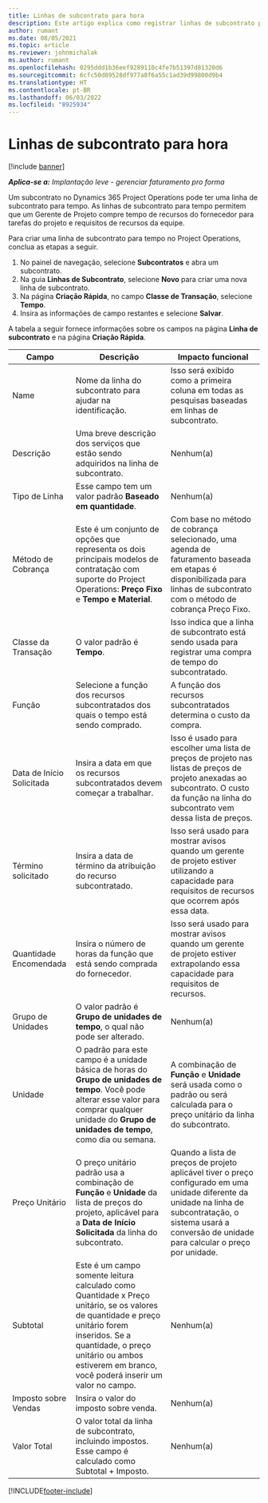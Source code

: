 ```yaml
---
title: Linhas de subcontrato para hora
description: Este artigo explica como registrar linhas de subcontrato por tempo e registrar a compra de tempo de fornecedores.
author: rumant
ms.date: 08/05/2021
ms.topic: article
ms.reviewer: johnmichalak
ms.author: rumant
ms.openlocfilehash: 0295ddd1b36eef9289110c4fe7b51397d81320d6
ms.sourcegitcommit: 6cfc50d89528df977a8f6a55c1ad39d99800d9b4
ms.translationtype: HT
ms.contentlocale: pt-BR
ms.lasthandoff: 06/03/2022
ms.locfileid: "8925934"
---
```

# <a name="subcontract-lines-for-time"></a>Linhas de subcontrato para hora

[!include [banner](../../includes/dataverse-preview.md)]

_**Aplica-se a:** Implantação leve - gerenciar faturamento pro forma_

Um subcontrato no Dynamics 365 Project Operations pode ter uma linha de subcontrato para tempo. As linhas de subcontrato para tempo permitem que um Gerente de Projeto compre tempo de recursos do fornecedor para tarefas do projeto e requisitos de recursos da equipe.

Para criar uma linha de subcontrato para tempo no Project Operations, conclua as etapas a seguir.

1. No painel de navegação, selecione **Subcontratos** e abra um subcontrato.
2. Na guia **Linhas de Subcontrato**, selecione **Novo** para criar uma nova linha de subcontrato.
3. Na página **Criação Rápida**, no campo **Classe de Transação**, selecione **Tempo**.
4. Insira as informações de campo restantes e selecione **Salvar**.

  A tabela a seguir fornece informações sobre os campos na página **Linha de subcontrato** e na página **Criação Rápida**.

| **Campo** | **Descrição** | **Impacto funcional** |
| --- | --- | --- |
| Name | Nome da linha do subcontrato para ajudar na identificação. | Isso será exibido como a primeira coluna em todas as pesquisas baseadas em linhas de subcontrato. |
| Descrição | Uma breve descrição dos serviços que estão sendo adquiridos na linha de subcontrato. |Nenhum(a) |
| Tipo de Linha |   Esse campo tem um valor padrão **Baseado em quantidade**.| Nenhum(a) |
| Método de Cobrança | Este é um conjunto de opções que representa os dois principais modelos de contratação com suporte do Project Operations: **Preço Fixo** e **Tempo e Material**. | Com base no método de cobrança selecionado, uma agenda de faturamento baseada em etapas é disponibilizada para linhas de subcontrato com o método de cobrança Preço Fixo. |
| Classe da Transação | O valor padrão é **Tempo**. | Isso indica que a linha de subcontrato está sendo usada para registrar uma compra de tempo do subcontratado. |
| Função | Selecione a função dos recursos subcontratados dos quais o tempo está sendo comprado. | A função dos recursos subcontratados determina o custo da compra. |
| Data de Início Solicitada | Insira a data em que os recursos subcontratados devem começar a trabalhar. | Isso é usado para escolher uma lista de preços de projeto nas listas de preços de projeto anexadas ao subcontrato. O custo da função na linha do subcontrato vem dessa lista de preços. |
| Término solicitado | Insira a data de término da atribuição do recurso subcontratado. | Isso será usado para mostrar avisos quando um gerente de projeto estiver utilizando a capacidade para requisitos de recursos que ocorrem após essa data. |
| Quantidade Encomendada | Insira o número de horas da função que está sendo comprada do fornecedor. | Isso será usado para mostrar avisos quando um gerente de projeto estiver extrapolando essa capacidade para requisitos de recursos. |
| Grupo de Unidades | O valor padrão é **Grupo de unidades de tempo**, o qual não pode ser alterado. | Nenhum(a)|
| Unidade | O padrão para este campo é a unidade básica de horas do **Grupo de unidades de tempo**. Você pode alterar esse valor para comprar qualquer unidade do **Grupo de unidades de tempo**, como dia ou semana. | A combinação de **Função** e **Unidade** será usada como o padrão ou será calculada para o preço unitário da linha do subcontrato. |
| Preço Unitário | O preço unitário padrão usa a combinação de **Função** e **Unidade** da lista de preços do projeto, aplicável para a **Data de Início Solicitada** da linha do subcontrato. | Quando a lista de preços de projeto aplicável tiver o preço configurado em uma unidade diferente da unidade na linha de subcontratação, o sistema usará a conversão de unidade para calcular o preço por unidade. |
| Subtotal |    Este é um campo somente leitura calculado como Quantidade x Preço unitário, se os valores de quantidade e preço unitário forem inseridos. Se a quantidade, o preço unitário ou ambos estiverem em branco, você poderá inserir um valor no campo. | Nenhum(a)|
| Imposto sobre Vendas |   Insira o valor do imposto sobre venda. |Nenhum(a) |
| Valor Total | O valor total da linha de subcontrato, incluindo impostos. Esse campo é calculado como Subtotal + Imposto.|Nenhum(a) |

[!INCLUDE[footer-include](../../includes/footer-banner.md)]
